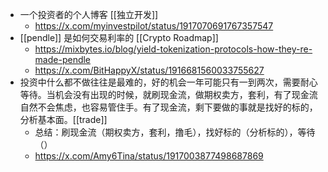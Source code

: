 - 一个投资者的个人博客 [[独立开发]]
	- https://x.com/myinvestpilot/status/1917070691767357547
- [[pendle]] 是如何交易利率的 [[Crypto Roadmap]]
	- https://mixbytes.io/blog/yield-tokenization-protocols-how-they-re-made-pendle
	- https://x.com/BitHappyX/status/1916681560033755627
- 投资中什么都不做往往是最难的，好的机会一年可能只有一到两次，需要耐心等待。当机会没有出现的时候，就刷现金流，做期权卖方，套利，有了现金流自然不会焦虑，也容易管住手。有了现金流，剩下要做的事就是找好的标的，分析基本面。[[trade]]
	- 总结：刷现金流（期权卖方，套利，撸毛），找好标的（分析标的），等待（）
	- https://x.com/Amy6Tina/status/1917003877498687869